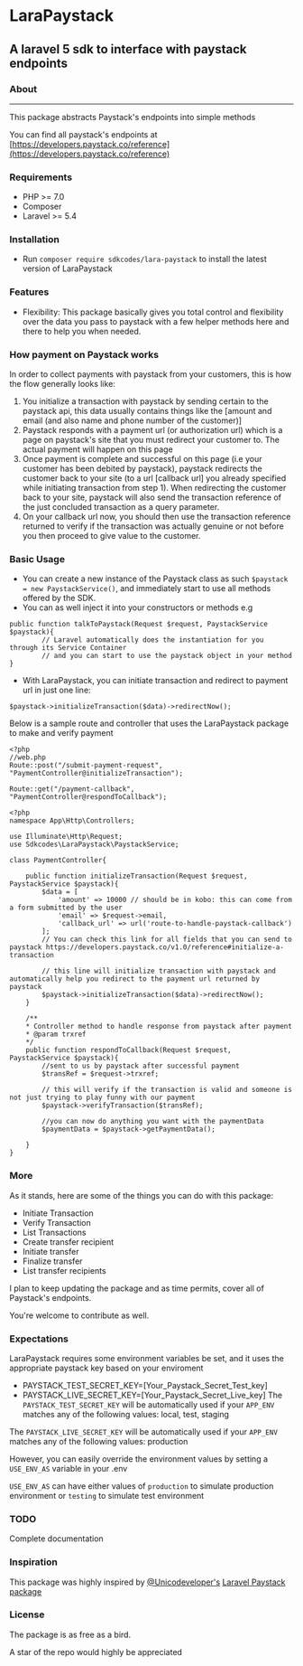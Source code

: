 # LaraPaystack
## A laravel 5 sdk to interface with paystack endpoints
### About
<hr>
This package abstracts Paystack's endpoints into simple methods 

You can find all paystack's endpoints at [https://developers.paystack.co/reference](https://developers.paystack.co/reference)

### Requirements
- PHP >= 7.0
- Composer
- Laravel >= 5.4

### Installation
* Run `composer require sdkcodes/lara-paystack` to install the latest version of LaraPaystack

### Features
- Flexibility: This package basically gives you total control and flexibility over the data you pass to paystack with a few helper methods here and there to help you when needed.

### How payment on Paystack works
In order to collect payments with paystack from your customers, this is how the flow generally looks like:
1. You initialize a transaction with paystack by sending certain to the paystack api, this data usually contains things like the [amount and email (and also name and phone number of the customer)]
2. Paystack responds with a payment url (or authorization url) which is a page on paystack's site that you must redirect your customer to. The actual payment will happen on this page
3. Once payment is complete and successful on this page (i.e your customer has been debited by paystack), paystack redirects the customer back to your site (to a url [callback url] you already specified while initiating transaction from step 1). When redirecting the customer back to your site, paystack will also send the transaction reference of the just concluded transaction as a query parameter.
4. On your callback url now, you should then use the transaction reference returned to verify if the transaction was actually genuine or not before you then proceed to give value to the customer.


### Basic Usage
- You can create a new instance of the Paystack class as such `$paystack = new PaystackService()`, and immediately start to use all methods offered by the SDK.
- You can as well inject it into your constructors or methods e.g
``` 
public function talkToPaystack(Request $request, PaystackService $paystack){
        // Laravel automatically does the instantiation for you through its Service Container
        // and you can start to use the paystack object in your method
}
```
- With LaraPaystack, you can initiate transaction and redirect to payment url in just one line:

`$paystack->initializeTransaction($data)->redirectNow(); `

Below is a sample route and controller that uses the LaraPaystack package to make and verify payment
```
<?php
//web.php
Route::post("/submit-payment-request", "PaymentController@initializeTransaction");

Route::get("/payment-callback", "PaymentController@respondToCallback");
```

```
<?php
namespace App\Http\Controllers;

use Illuminate\Http\Request;
use Sdkcodes\LaraPaystack\PaystackService;

class PaymentController{

    public function initializeTransaction(Request $request, PaystackService $paystack){
        $data = [
            'amount' => 10000 // should be in kobo: this can come from a form submitted by the user
            'email' => $request->email,
            'callback_url' => url('route-to-handle-paystack-callback')
        ];
        // You can check this link for all fields that you can send to paystack https://developers.paystack.co/v1.0/reference#initialize-a-transaction

        // this line will initialize transaction with paystack and automatically help you redirect to the payment url returned by paystack
        $paystack->initializeTransaction($data)->redirectNow(); 
    }

    /** 
    * Controller method to handle response from paystack after payment
    * @param trxref
    */
    public function respondToCallback(Request $request, PaystackService $paystack){
        //sent to us by paystack after successful payment
        $transRef = $request->trxref; 

        // this will verify if the transaction is valid and someone is not just trying to play funny with our payment
    	$paystack->verifyTransaction($transRef); 
        
        //you can now do anything you want with the paymentData
    	$paymentData = $paystack->getPaymentData();
        
    }
}
```

### More
As it stands, here are some of the things you can do with this package:
* Initiate Transaction
* Verify Transaction
* List Transactions
* Create transfer recipient
* Initiate transfer
* Finalize transfer
* List transfer recipients

I plan to keep updating the package and as time permits, cover all of Paystack's endpoints.

You're welcome to contribute as well.

### Expectations
LaraPaystack requires some environment variables be set, and it uses the appropriate paystack key based on your enviroment
* PAYSTACK_TEST_SECRET_KEY=[Your_Paystack_Secret_Test_key]
* PAYSTACK_LIVE_SECRET_KEY=[Your_Paystack_Secret_Live_key]
The `PAYSTACK_TEST_SECRET_KEY` will be automatically used if your `APP_ENV` matches any of the following values: local, test, staging

The `PAYSTACK_LIVE_SECRET_KEY` will be automatically used if your `APP_ENV` matches any of the following values: production

However, you can easily override the environment values by setting a `USE_ENV_AS` variable in your .env 

`USE_ENV_AS` can have either values of `production` to simulate production environment or `testing` to simulate test environment

### TODO
Complete documentation

### Inspiration
This package was highly inspired by [@Unicodeveloper's](https://github.com/unicodeveloper) [Laravel Paystack package](https://github.com/unicodeveloper/laravel-paystack)

### License
The package is as free as a bird.

A star of the repo would highly be appreciated